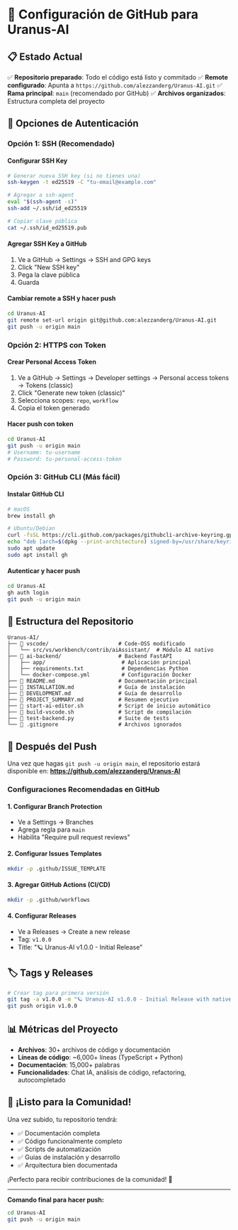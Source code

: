 # 🚀 Configuración de GitHub para Uranus-AI

## 📋 Estado Actual

✅ **Repositorio preparado**: Todo el código está listo y commitado
✅ **Remote configurado**: Apunta a `https://github.com/alezzanderg/Uranus-AI.git`
✅ **Rama principal**: `main` (recomendado por GitHub)
✅ **Archivos organizados**: Estructura completa del proyecto

## 🔐 Opciones de Autenticación

### Opción 1: SSH (Recomendado)

#### Configurar SSH Key
```bash
# Generar nueva SSH key (si no tienes una)
ssh-keygen -t ed25519 -C "tu-email@example.com"

# Agregar a ssh-agent
eval "$(ssh-agent -s)"
ssh-add ~/.ssh/id_ed25519

# Copiar clave pública
cat ~/.ssh/id_ed25519.pub
```

#### Agregar SSH Key a GitHub
1. Ve a GitHub → Settings → SSH and GPG keys
2. Click "New SSH key"
3. Pega la clave pública
4. Guarda

#### Cambiar remote a SSH y hacer push
```bash
cd Uranus-AI
git remote set-url origin git@github.com:alezzanderg/Uranus-AI.git
git push -u origin main
```

### Opción 2: HTTPS con Token

#### Crear Personal Access Token
1. Ve a GitHub → Settings → Developer settings → Personal access tokens → Tokens (classic)
2. Click "Generate new token (classic)"
3. Selecciona scopes: `repo`, `workflow`
4. Copia el token generado

#### Hacer push con token
```bash
cd Uranus-AI
git push -u origin main
# Username: tu-username
# Password: tu-personal-access-token
```

### Opción 3: GitHub CLI (Más fácil)

#### Instalar GitHub CLI
```bash
# macOS
brew install gh

# Ubuntu/Debian
curl -fsSL https://cli.github.com/packages/githubcli-archive-keyring.gpg | sudo dd of=/usr/share/keyrings/githubcli-archive-keyring.gpg
echo "deb [arch=$(dpkg --print-architecture) signed-by=/usr/share/keyrings/githubcli-archive-keyring.gpg] https://cli.github.com/packages stable main" | sudo tee /etc/apt/sources.list.d/github-cli.list > /dev/null
sudo apt update
sudo apt install gh
```

#### Autenticar y hacer push
```bash
cd Uranus-AI
gh auth login
git push -u origin main
```

## 📁 Estructura del Repositorio

```
Uranus-AI/
├── 📁 vscode/                      # Code-OSS modificado
│   └── src/vs/workbench/contrib/aiAssistant/  # Módulo AI nativo
├── 📁 ai-backend/                  # Backend FastAPI
│   ├── app/                        # Aplicación principal
│   ├── requirements.txt            # Dependencias Python
│   └── docker-compose.yml          # Configuración Docker
├── 📄 README.md                    # Documentación principal
├── 📄 INSTALLATION.md              # Guía de instalación
├── 📄 DEVELOPMENT.md               # Guía de desarrollo
├── 📄 PROJECT_SUMMARY.md           # Resumen ejecutivo
├── 🔧 start-ai-editor.sh           # Script de inicio automático
├── 🔧 build-vscode.sh              # Script de compilación
├── 🧪 test-backend.py              # Suite de tests
└── 📄 .gitignore                   # Archivos ignorados
```

## 🎯 Después del Push

Una vez que hagas `git push -u origin main`, el repositorio estará disponible en:
**https://github.com/alezzanderg/Uranus-AI**

### Configuraciones Recomendadas en GitHub

#### 1. Configurar Branch Protection
- Ve a Settings → Branches
- Agrega regla para `main`
- Habilita "Require pull request reviews"

#### 2. Configurar Issues Templates
```bash
mkdir -p .github/ISSUE_TEMPLATE
```

#### 3. Agregar GitHub Actions (CI/CD)
```bash
mkdir -p .github/workflows
```

#### 4. Configurar Releases
- Ve a Releases → Create a new release
- Tag: `v1.0.0`
- Title: "🪐 Uranus-AI v1.0.0 - Initial Release"

## 🏷️ Tags y Releases

```bash
# Crear tag para primera versión
git tag -a v1.0.0 -m "🪐 Uranus-AI v1.0.0 - Initial Release with native AI integration"
git push origin v1.0.0
```

## 📊 Métricas del Proyecto

- **Archivos**: 30+ archivos de código y documentación
- **Líneas de código**: ~6,000+ líneas (TypeScript + Python)
- **Documentación**: 15,000+ palabras
- **Funcionalidades**: Chat IA, análisis de código, refactoring, autocompletado

## 🎉 ¡Listo para la Comunidad!

Una vez subido, tu repositorio tendrá:
- ✅ Documentación completa
- ✅ Código funcionalmente completo
- ✅ Scripts de automatización
- ✅ Guías de instalación y desarrollo
- ✅ Arquitectura bien documentada

¡Perfecto para recibir contribuciones de la comunidad! 🚀

---

**Comando final para hacer push:**
```bash
cd Uranus-AI
git push -u origin main
```


